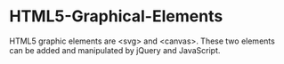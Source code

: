 # HTML5-Graphical-Elements
HTML5 graphic elements are &lt;svg> and &lt;canvas>. These two elements can be added and manipulated by jQuery and JavaScript. 
